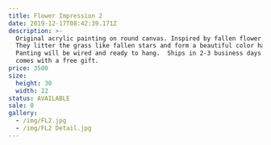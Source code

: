 ```yaml
---
title: Flower Impression 2
date: 2019-12-17T08:42:39.171Z
description: >-
  Original acrylic painting on round canvas. Inspired by fallen flower petals. 
  They litter the grass like fallen stars and form a beautiful color harmony.
  Panting will be wired and ready to hang.  Ships in 2-3 business days. P.s. It
  comes with a free gift. 
price: 3500
size:
  height: 30
  width: 22
status: AVAILABLE
sale: 0
gallery:
  - /img/FL2.jpg
  - /img/FL2 Detail.jpg
---
```


